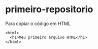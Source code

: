 # primeiro-repositorio

Para copiar o código em HTML
```
<html>
  <h1>Meu primeiro arquivo HTML</h1>
</html>
